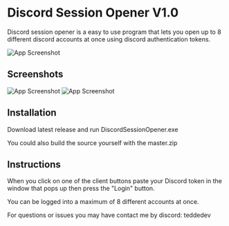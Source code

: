 # Discord Session Opener V1.0

Discord session opener is a easy to use program that lets you open up to 8 different discord accounts at once using discord authentication tokens.

![App Screenshot](https://i.ibb.co/6N4P6h6/discord-icon-195948.png)





## Screenshots

![App Screenshot](https://i.ibb.co/ZTX1Dvs/image.png) ![App Screenshot](https://i.ibb.co/YRMxn77/image.png)



## Installation

Download latest release and run DiscordSessionOpener.exe

You could also build the source yourself with the master.zip





    
## Instructions

When you click on one of the client buttons paste your Discord token in the window that pops up then press the "Login" button.

You can be logged into a maximum of 8 different accounts at once.



For questions or issues you may have contact me by discord: teddedev


